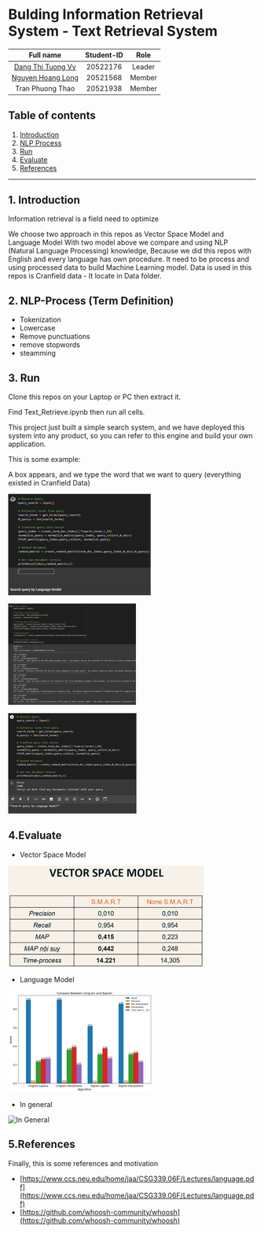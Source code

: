 # Bulding Information Retrieval System - Text Retrieval System

|Full name|Student-ID|Role|
|:--:|:--:|:--:|
| [Dang Thi Tuong Vy](https://github.com/TuongVy20522176) |20522176| Leader |
| [Nguyen Hoang Long](https://github.com/LongHoangNguyenH) |20521568| Member |
| Tran Phuong Thao |20521938| Member |

## Table of contents
1. [Introduction](#1-Introduction)
2. [NLP Process](#2-NLP-Process)
3. [Run](#3-Run)
4. [Evaluate](#4-Evaluate)
5. [References](#5-References)
---
## 1. Introduction
Information retrieval is a field need to optimize 

We choose two approach in this repos as Vector Space Model and Language Model
With two model above we compare and using NLP (Natural Language Processing) knowledge, Because we did this repos with English 
and every language has own procedure. It need to be process and using processed data to build Machine Learning model.
Data is used in this repos is Cranfield data - It locate in Data folder.

## 2. NLP-Process (Term Definition)
+ Tokenization
+ Lowercase
+ Remove punctuations
+ remove stopwords
+ steamming
## 3. Run
Clone this repos on your Laptop or PC then extract it.

Find Text_Retrieve.ipynb then run all cells.

This project just built a simple search system, and we have deployed this system into any product, so you can refer to this engine and build your own application.

This is some example:

A box appears, and we type the word that we want to query (everything existed in Cranfield Data)

![A box appears)](./images/Result_0.png "Search Box")

![Not Found](./images/Result_1.png "Case 1")

![Found](./images/Result_2.png "Case 2")

## 4.Evaluate
+ Vector Space Model
  
![VSM Evaluation](./images/VSM.png "VSM")

+ Language Model
  
![Language Model Evaluation](./images/Bigram_Unigram.png "Langguage model")

+ In general
  
![In General](./images/.png "general")
## 5.References
Finally, this is some references and motivation

+ [https://www.ccs.neu.edu/home/jaa/CSG339.06F/Lectures/language.pdf](https://www.ccs.neu.edu/home/jaa/CSG339.06F/Lectures/language.pdf)
+ [https://github.com/whoosh-community/whoosh](https://github.com/whoosh-community/whoosh)



